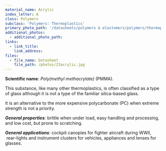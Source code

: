 ```yaml
---
material_name: Acrylic
index_letter: A
class: Polymers
subclass: 'Polymers: Thermoplastics'
primary_photo_path: '/datasheets/polymers & elastomers/polymers/thermoplastics/polymethyl methacrylate (acrylic, pmma).pdf'
additional_photos:
  - additional_photo_path:
links:
  - link_title:
    link_address:
files:
  - file_name: Datasheet
    file_path: /photos/23acrylic.jpg
---
```



**Scientific name**: *Poly(methyl methacrylate)* (PMMA).

This substance, like many other thermoplastics, is often classified as a type of glass although it is not a type of the familiar silica-based glass.

It is an alternative to the more expensive polycarbonate (PC) when extreme strength is not a priority.

***General properties**:* brittle when under load, easy handling and processing, and low cost, but prone to scratching.

***General applications**:* cockpit canopies for fighter aircraft during WWII,  rear-lights and instrument clusters for vehicles, appliances and lenses for glasses.